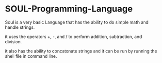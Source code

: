 # SOUL-Programming-Language
Soul is a very basic Language that has the ability to do simple math and handle strings. 

it uses the operators +, -, and / to perform addition, subtraction, and division. 

it also has the ability to concatonate strings and it can be run by running the shell file in command line.
